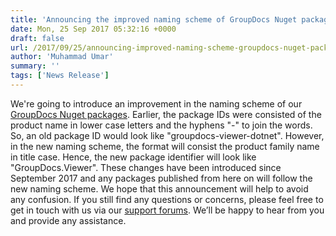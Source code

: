 ```yaml
---
title: 'Announcing the improved naming scheme of GroupDocs Nuget packages'
date: Mon, 25 Sep 2017 05:32:16 +0000
draft: false
url: /2017/09/25/announcing-improved-naming-scheme-groupdocs-nuget-packages/
author: 'Muhammad Umar'
summary: ''
tags: ['News Release']
---
```


We're going to introduce an improvement in the naming scheme of our [GroupDocs Nuget packages](https://www.nuget.org/profiles/groupdocs). Earlier, the package IDs were consisted of the product name in lower case letters and the hyphens "-" to join the words. So, an old package ID would look like "groupdocs-viewer-dotnet". However, in the new naming scheme, the format will consist the product family name in title case. Hence, the new package identifier will look like "GroupDocs.Viewer". These changes have been introduced since September 2017 and any packages published from here on will follow the new naming scheme. We hope that this announcement will help to avoid any confusion. If you still find any questions or concerns, please feel free to get in touch with us via our [support forums](https://forum.groupdocs.com). We’ll be happy to hear from you and provide any assistance.





